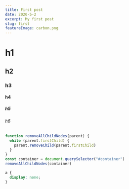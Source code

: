```yaml
---
title: First post
date: 2020-5-2
excerpt: My first post
slug: first
featureImage: carbon.png
---
```


# h1

## h2

### h3

#### h4

##### h5

###### h6

```js
function removeAllChildNodes(parent) {
  while (parent.firstChild) {
    parent.removeChild(parent.firstChild)
  }
}
const container = document.querySelector("#container")
removeAllChildNodes(container)
```

```css
a {
  display: none;
}
```
